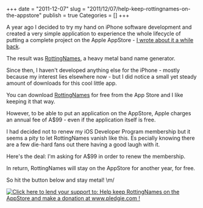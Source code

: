 +++
date = "2011-12-07"
slug = "2011/12/07/help-keep-rottingnames-on-the-appstore"
publish = true
Categories = []
+++


A year ago I decided to try my hand on iPhone software development and created a very simple application to experience the whole lifecycle of putting a complete project on the Apple AppStore - [I wrote about it a while back](http://www.leonardoborges.com/writings/2011/03/19/rottingnames-for-iphone-available-for-free/). 

The result was [RottingNames](http://itunes.apple.com/au/app/rottingnames/id413043377?mt=8), a heavy metal band name generator. 

Since then, I haven't developed anything else for the iPhone - mostly because my interest lies elsewhere now - but I did notice a small yet steady amount of downloads for this cool little app.

You can download [RottingNames](http://itunes.apple.com/au/app/rottingnames/id413043377?mt=8) for free from the App Store and I like keeping it that way.

However, to be able to put an application on the AppStore, Apple charges an annual fee of A$99 - even if the application itself is free. 

I had decided not to renew my iOS Developer Program membership but it seems a pity to let RottingNames vanish like this. Es	pecially knowing there are a few die-hard fans out there having a good laugh with it.

Here's the deal: I'm asking for A$99 in order to renew the membership. 

In return, RottingNames will stay on the AppStore for another year, for free.

So hit the button below and stay metal! \m/

<a href='http://www.pledgie.com/campaigns/16403'><img alt='Click here to lend your support to: Help keep RottingNames on the AppStore and make a donation at www.pledgie.com !' src='http://www.pledgie.com/campaigns/16403.png?skin_name=chrome' border='0' /></a>

